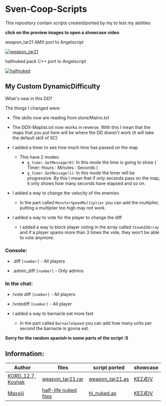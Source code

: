# Sven-Coop-Scripts
This repository contain scripts created/ported by my to test my abilities

**click on the preview images to open a showcase video**

weapon_tar21 AMX port to Angelscript

[![weapon_tar21](https://img.youtube.com/vi/MPmh9jf0qtI/hqdefault.jpg)](https://youtu.be/MPmh9jf0qtI)

halfnuked pack C++ port to Angelscript

[![halfnuked](https://img.youtube.com/vi/hdSyG3rtY7w/hqdefault.jpg)](https://youtu.be/hdSyG3rtY7w)

## My Custom DynamicDifficulty 

What's new in this DD?

The things I changed were:

- The skills now are reading from store/Matrix.txt

- The DDX-Maplist.txt now works in reverse. With this I mean that the maps that you put here will be where the DD doesn't work (it will take the default skill of SC)

- I added a timer to see how much time has passed on the map
  - This have 2 modes:
    - `g_timer.GetMessage(0)`: In this mode the time is going to show ( Timer: Hours : Minutes : Seconds )
    - `g_timer.GetMessage(1)`: In this mode the timer will be progressive. By this I mean that if only seconds pass on the map, it only shows how many seconds have elapsed and so on. 

- I added a way to change the velocity of the enemies
  - In the part called `MonsterSpeedMultiplier` you can add the multiplier, putting a multiplier too high may not work.

- I added a way to vote for the player to change the diff
  - I added a way to block player voting in the array called `SteamIDArray` and if a player spams more than 3 times the vote, they won't be able to vote anymore. 

### Console:

- .diff `[number]` - All players

- .admin_diff `[number]` - Only admins

### In the chat:

- /vote diff `[number]` - All players

- /votediff `[number]` - All player

- I added a way to barnacle eat more fast
  - In the part called `BarnacleSpeed` you can add how many units per second the barnacle is gonna eat.

**Sorry for the random spanish in some parts of the script :S**

## Information:
Author | files | script ported | showcase
------ | ----- | ------------- | --------
[KORD_12.7, Koshak](http://aghl.ru/forum/) | [weapon_tar21.rar](https://github.com/Gaftherman/Sven-Coop-Scripts/blob/main/Half-Life%20-%20Weapon%20Mod/weapon_tar21.rar) | [weapon_tar21.as](https://github.com/Gaftherman/Sven-Coop-Scripts/blob/main/Half-Life%20-%20Weapon%20Mod/weapon_tar21.as) | [KEZÆIV](https://youtu.be/MPmh9jf0qtI)
[Maxxiii](https://github.com/HLSources/Half-Nuked) | [half-life nuked files](https://github.com/Gaftherman/Sven-Coop-Scripts/blob/main/Half-Life%20-%20Nuked/hl_nuked.rar) | [hl_nuked.as](https://github.com/Gaftherman/Sven-Coop-Scripts/blob/main/Half-Life%20-%20Nuked/hl_nuked.as) | [KEZÆIV](https://youtu.be/hdSyG3rtY7w)
